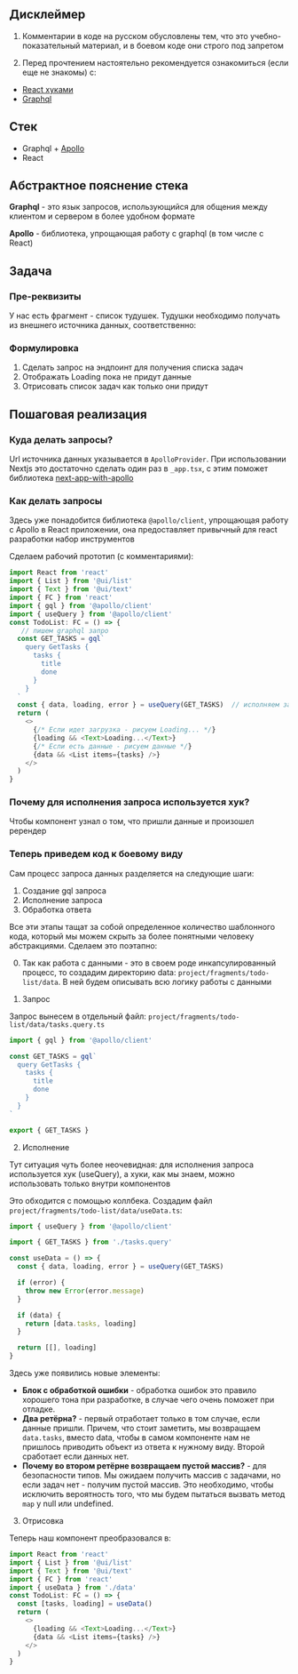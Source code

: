 ## Дисклеймер

1. Комментарии в коде на русском обусловлены тем, что это учебно-показательный материал, и в боевом коде они строго под запретом

2. Перед прочтением настоятельно рекомендуется ознакомиться (если еще не знакомы) с:

- [React хуками](https://ru.reactjs.org/docs/hooks-intro.html)
- [Graphql](https://graphql.org)

## Стек

- Graphql + [Apollo](https://www.apollographql.com)
- React

## Абстрактное пояснение стека

**Graphql** - это язык запросов, использующийся для общения между клиентом и сервером в более удобном формате

**Apollo** - библиотека, упрощающая работу с graphql (в том числе с React)

## Задача

### Пре-реквизиты

У нас есть фрагмент - список тудушек. Тудушки необходимо получать из внешнего источника данных, соответственно:

### Формулировка

1. Сделать запрос на эндпоинт для получения списка задач
2. Отображать Loading пока не придут данные
3. Отрисовать список задач как только они придут

## Пошаговая реализация

### Куда делать запросы?

Url источника данных указывается в `ApolloProvider`. При использовании Nextjs это достаточно сделать один раз в `_app.tsx`, с этим поможет библиотека [next-app-with-apollo](https://github.com/atls/nextjs/tree/master/packages/next-app-with-apollo)

### Как делать запросы

Здесь уже понадобится библиотека `@apollo/client`, упрощающая работу с Apollo в React приложении, она предоставляет привычный для react разработки набор инструментов

Сделаем рабочий прототип (с комментариями):

```javascript
import React from 'react'
import { List } from '@ui/list'
import { Text } from '@ui/text'
import { FC } from 'react'
import { gql } from '@apollo/client'
import { useQuery } from '@apollo/client'
const TodoList: FC = () => {
   // пишем graphql запро
  const GET_TASKS = gql`
    query GetTasks {
      tasks {
        title
        done
      }
    }
  `
  const { data, loading, error } = useQuery(GET_TASKS)  // исполняем запро
  return (
    <>
      {/* Если идет загрузка - рисуем Loading... */}
      {loading && <Text>Loading...</Text>}
      {/* Если есть данные - рисуем данные */}
      {data && <List items={tasks} />}
    </>
  )
}
```

### Почему для исполнения запроса используется хук?

Чтобы компонент узнал о том, что пришли данные и произошел ререндер

### Теперь приведем код к боевому виду

Сам процесс запроса данных разделяется на следующие шаги:

1. Создание gql запроса
2. Исполнение запроса
3. Обработка ответа

Все эти этапы тащат за собой определенное количество шаблонного кода, который мы можем скрыть за более понятными человеку абстракциями. Сделаем это поэтапно:

0. Так как работа с данными - это в своем роде инкапсулированный процесс, то создадим директорию data: `project/fragments/todo-list/data`. В ней будем описывать всю логику работы с данными

1. Запрос

Запрос вынесем в отдельный файл: `project/fragments/todo-list/data/tasks.query.ts`

```javascript
import { gql } from '@apollo/client'

const GET_TASKS = gql`
  query GetTasks {
    tasks {
      title
      done
    }
  }
`

export { GET_TASKS }
```

2. Исполнение

Тут ситуация чуть более неочевидная: для исполнения запроса используется хук (useQuery), а хуки, как мы знаем, можно использовать только внутри компонентов

Это обходится с помощью коллбека. Создадим файл `project/fragments/todo-list/data/useData.ts`:

```javascript
import { useQuery } from '@apollo/client'

import { GET_TASKS } from './tasks.query'

const useData = () => {
  const { data, loading, error } = useQuery(GET_TASKS)

  if (error) {
    throw new Error(error.message)
  }

  if (data) {
    return [data.tasks, loading]
  }

  return [[], loading]
}
```

Здесь уже появились новые элементы:

- **Блок с обработкой ошибки** - обработка ошибок это правило хорошего тона при разработке, в случае чего очень поможет при отладке.
- **Два ретёрна?** - первый отработает только в том случае, если данные пришли. Причем, что стоит заметить, мы возвращаем `data.tasks`, вместо data, чтобы в самом компоненте нам не пришлось приводить объект из ответа к нужному виду. Второй сработает если данных нет.
- **Почему во втором ретёрне возвращаем пустой массив?** - для безопасности типов. Мы ожидаем получить массив с задачами, но если задач нет - получим пустой массив. Это необходимо, чтобы исключить вероятность того, что мы будем пытаться вызвать метод `map` у null или undefined.

3. Отрисовка

Теперь наш компонент преобразовался в:

```javascript
import React from 'react'
import { List } from '@ui/list'
import { Text } from '@ui/text'
import { FC } from 'react'
import { useData } from './data'
const TodoList: FC = () => {
  const [tasks, loading] = useData()
  return (
    <>
      {loading && <Text>Loading...</Text>}
      {data && <List items={tasks} />}
    </>
  )
}
```
